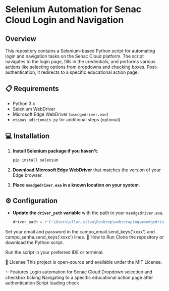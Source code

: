 # Selenium Automation for Senac Cloud Login and Navigation

## Overview

This repository contains a Selenium-based Python script for automating login and navigation tasks on the Senac Cloud platform. The script navigates to the login page, fills in the credentials, and performs various actions like selecting options from dropdowns and checking boxes. Post-authentication, it redirects to a specific educational action page.

## 📋 Requirements

- Python 3.x
- Selenium WebDriver
- Microsoft Edge WebDriver (`msedgedriver.exe`)
- `etapas_adicionais.py` for additional steps (optional)

## 💻 Installation

1. **Install Selenium package if you haven't**:
    ```bash
    pip install selenium
    ```
   
2. **Download Microsoft Edge WebDriver** that matches the version of your Edge browser.

3. **Place `msedgedriver.exe` in a known location on your system**.

## ⚙️ Configuration

- **Update the `driver_path` variable** with the path to your `msedgedriver.exe`.
  
  ```python
  driver_path = r'C:\Users\allan.silva\Desktop\webscraping\msedgedriver.exe'

Set your email and password in the campo_email.send_keys('xxxx') and campo_senha.send_keys('xxxx') lines.
🚀 How to Run
Clone the repository or download the Python script.

Run the script in your preferred IDE or terminal.

📜 License
This project is open-source and available under the MIT License.

✨ Features
Login automation for Senac Cloud
Dropdown selection and checkbox ticking
Navigating to a specific educational action page after authentication
Script loading check
